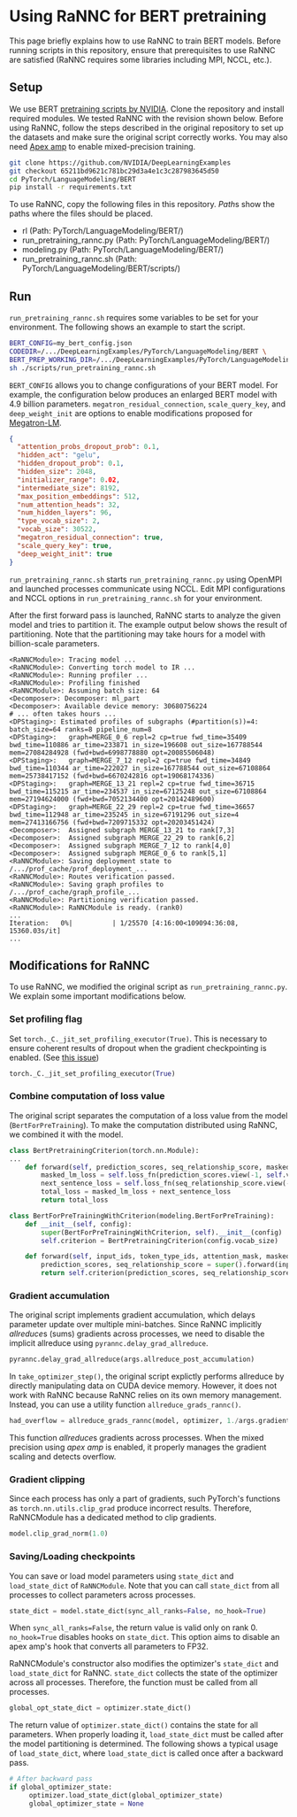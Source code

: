 # Using RaNNC for BERT pretraining

This page briefly explains how to use RaNNC to train BERT models.
Before running scripts in this repository, ensure that prerequisites to use RaNNC are satisfied 
(RaNNC requires some libraries including MPI, NCCL, etc.).

## Setup

We use BERT [pretraining scripts by NVIDIA](https://github.com/NVIDIA/DeepLearningExamples/tree/master/PyTorch/LanguageModeling/BERT).
Clone the repository and install required modules.
We tested RaNNC with the revision shown below.
Before using RaNNC, follow the steps described in the original repository to set up the datasets and make sure the original script correctly works.
You may also need [Apex amp](https://nvidia.github.io/apex/amp.html) to enable mixed-precision training.

```bash
git clone https://github.com/NVIDIA/DeepLearningExamples
git checkout 65211bd9621c781bc29d3a4e1c3c287983645d50
cd PyTorch/LanguageModeling/BERT
pip install -r requirements.txt
```


To use RaNNC, copy the following files in this repository.
*Path*s show the paths where the files should be placed.

- rl (Path: PyTorch/LanguageModeling/BERT/)
- run_pretraining_rannc.py (Path: PyTorch/LanguageModeling/BERT/)
- modeling.py (Path: PyTorch/LanguageModeling/BERT/)
- run_pretraining_rannc.sh (Path: PyTorch/LanguageModeling/BERT/scripts/)

## Run

`run_pretraining_rannc.sh` requires some variables to be set for your environment.
The following shows an example to start the script.

```bash
BERT_CONFIG=my_bert_config.json
CODEDIR=/.../DeepLearningExamples/PyTorch/LanguageModeling/BERT \
BERT_PREP_WORKING_DIR=/.../DeepLearningExamples/PyTorch/LanguageModeling/BERT/data/prep \
sh ./scripts/run_pretraining_rannc.sh 
```

`BERT_CONFIG` allows you to change configurations of your BERT model.
For example, the configuration below produces an enlarged BERT model with 4.9 billion parameters.
`megatron_residual_connection`, `scale_query_key`, and `deep_weight_init` are options to enable
modifications proposed for [Megatron-LM](https://github.com/NVIDIA/Megatron-LM).
 
```json
{
  "attention_probs_dropout_prob": 0.1,
  "hidden_act": "gelu",
  "hidden_dropout_prob": 0.1,
  "hidden_size": 2048,
  "initializer_range": 0.02,
  "intermediate_size": 8192,
  "max_position_embeddings": 512,
  "num_attention_heads": 32,
  "num_hidden_layers": 96,
  "type_vocab_size": 2,
  "vocab_size": 30522,
  "megatron_residual_connection": true,
  "scale_query_key": true,
  "deep_weight_init": true
}
```

`run_pretraining_rannc.sh` starts `run_pretraining_rannc.py` using OpenMPI and launched processes communicate using NCCL.
Edit MPI configurations and NCCL options in `run_pretraining_rannc.sh` for your environment.

After the first forward pass is launched, RaNNC starts to analyze the given model and tries to partition it. 
The example output below shows the result of partitioning.
Note that the partitioning may take hours for a model with billion-scale parameters. 

```
<RaNNCModule>: Tracing model ...
<RaNNCModule>: Converting torch model to IR ...
<RaNNCModule>: Running profiler ...
<RaNNCModule>: Profiling finished
<RaNNCModule>: Assuming batch size: 64
<Decomposer>: Decomposer: ml_part
<Decomposer>: Available device memory: 30680756224
# ... often takes hours ...
<DPStaging>: Estimated profiles of subgraphs (#partition(s))=4: batch_size=64 ranks=8 pipeline_num=8
<DPStaging>:   graph=MERGE_0_6 repl=2 cp=true fwd_time=35409 bwd_time=110886 ar_time=233871 in_size=196608 out_size=167788544 mem=27084284928 (fwd+bwd=6998778880 opt=20085506048)
<DPStaging>:   graph=MERGE_7_12 repl=2 cp=true fwd_time=34849 bwd_time=110344 ar_time=222027 in_size=167788544 out_size=67108864 mem=25738417152 (fwd+bwd=6670242816 opt=19068174336)
<DPStaging>:   graph=MERGE_13_21 repl=2 cp=true fwd_time=36715 bwd_time=115215 ar_time=234537 in_size=67125248 out_size=67108864 mem=27194624000 (fwd+bwd=7052134400 opt=20142489600)
<DPStaging>:   graph=MERGE_22_29 repl=2 cp=true fwd_time=36657 bwd_time=112948 ar_time=235245 in_size=67191296 out_size=4 mem=27413166756 (fwd+bwd=7209715332 opt=20203451424)
<Decomposer>:  Assigned subgraph MERGE_13_21 to rank[7,3]
<Decomposer>:  Assigned subgraph MERGE_22_29 to rank[6,2]
<Decomposer>:  Assigned subgraph MERGE_7_12 to rank[4,0]
<Decomposer>:  Assigned subgraph MERGE_0_6 to rank[5,1]
<RaNNCModule>: Saving deployment state to /.../prof_cache/prof_deployment_...
<RaNNCModule>: Routes verification passed.
<RaNNCModule>: Saving graph profiles to /.../prof_cache/graph_profile_...
<RaNNCModule>: Partitioning verification passed.
<RaNNCModule>: RaNNCModule is ready. (rank0)
...
Iteration:   0%|          | 1/25570 [4:16:00<109094:36:08, 15360.03s/it]
...
```


## Modifications for RaNNC

To use RaNNC, we modified the original script as `run_pretraining_rannc.py`.
We explain some important modifications below.


### Set profiling flag

Set `torch._C._jit_set_profiling_executor(True)`.
This is necessary to ensure coherent results of dropout when the gradient checkpointing is enabled.
(See [this issue](https://github.com/pytorch/pytorch/issues/41909))

```python
torch._C._jit_set_profiling_executor(True)
```

### Combine computation of loss value

The original script separates the computation of a loss value from the model (`BertForPreTraining`).
To make the computation distributed using RaNNC, we combined it with the model.

```python
class BertPretrainingCriterion(torch.nn.Module):
...
    def forward(self, prediction_scores, seq_relationship_score, masked_lm_labels, next_sentence_labels):
        masked_lm_loss = self.loss_fn(prediction_scores.view(-1, self.vocab_size).float(), masked_lm_labels.view(-1))
        next_sentence_loss = self.loss_fn(seq_relationship_score.view(-1, 2).float(), next_sentence_labels.view(-1))
        total_loss = masked_lm_loss + next_sentence_loss
        return total_loss

class BertForPreTrainingWithCriterion(modeling.BertForPreTraining):
    def __init__(self, config):
        super(BertForPreTrainingWithCriterion, self).__init__(config)
        self.criterion = BertPretrainingCriterion(config.vocab_size)

    def forward(self, input_ids, token_type_ids, attention_mask, masked_lm_labels, next_sentence_labels):
        prediction_scores, seq_relationship_score = super().forward(input_ids, token_type_ids, attention_mask)
        return self.criterion(prediction_scores, seq_relationship_score, masked_lm_labels, next_sentence_labels)
```

### Gradient accumulation

The original script implements gradient accumulation, which delays parameter update over multiple mini-batches.
Since RaNNC implicitly *allreduce*s (sums) gradients across processes, we need to disable the implicit allreduce using
`pyrannc.delay_grad_allreduce`.

```python
pyrannc.delay_grad_allreduce(args.allreduce_post_accumulation)
```

In `take_optimizer_step()`, the original script explictly performs allreduce by directly manipulating data on CUDA device memory.
However, it does not work with RaNNC because RaNNC relies on its own memory management.
Instead, you can use a utility function `allreduce_grads_rannc()`.

```python
had_overflow = allreduce_grads_rannc(model, optimizer, 1./args.gradient_accumulation_steps)
```

This function *allreduce*s gradients across processes.
When the mixed precision using *apex amp* is enabled, it properly manages the gradient scaling and detects overflow.


### Gradient clipping

Since each process has only a part of gradients, such PyTorch's functions as `torch.nn.utils.clip_grad` produce incorrect results.
Therefore, RaNNCModule has a dedicated method to clip gradients.

```python
model.clip_grad_norm(1.0)
```

### Saving/Loading checkpoints

You can save or load model parameters using `state_dict` and `load_state_dict` of `RaNNCModule`.
Note that you can call `state_dict` from all processes to collect parameters across processes.

```python
state_dict = model.state_dict(sync_all_ranks=False, no_hook=True)
```

When `sync_all_ranks=False`, the return value is valid only on rank 0.
`no_hook=True` disables hooks on `state_dict`.
This option aims to disable an apex amp's hook that converts all parameters to FP32.

RaNNCModule's constructor also modifies the optimizer's `state_dict` and `load_state_dict` for RaNNC.
`state_dict` collects the state of the optimizer across all processes.
Therefore, the function must be called from all processes.

```python
global_opt_state_dict = optimizer.state_dict()
```

The return value of `optimizer.state_dict()` contains the state for all parameters.
When properly loading it, `load_state_dict` must be called after the model partitioning is determined.
The following shows a typical usage of `load_state_dict`, where `load_state_dict` is called once after a backward pass.

```python
# After backward pass
if global_optimizer_state:
     optimizer.load_state_dict(global_optimizer_state)
     global_optimizer_state = None
```


